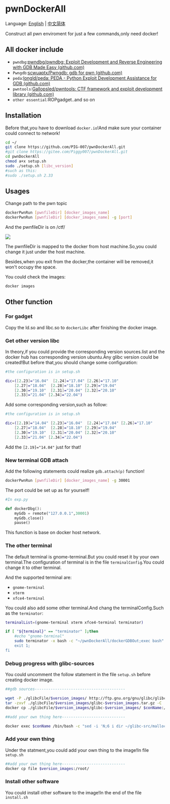# pwnDockerAll

Language: [English](https://github.com/PIG-007/pwnDockerAll/blob/master/README_en-US.md) | [中文简体](https://github.com/PIG-007/pwnDockerAll/blob/master/README.md)

Construct all pwn enviroment for just a few commands,only need docker!

## All docker include

+ `pwndbg`:[pwndbg/pwndbg: Exploit Development and Reverse Engineering with GDB Made Easy (github.com)](https://github.com/pwndbg/pwndbg)
+ `Pwngdb`:[scwuaptx/Pwngdb: gdb for pwn (github.com)](https://github.com/scwuaptx/Pwngdb)
+ `peda`:[longld/peda: PEDA - Python Exploit Development Assistance for GDB (github.com)](https://github.com/longld/peda)
+ `pwntools`:[Gallopsled/pwntools: CTF framework and exploit development library (github.com)](https://github.com/Gallopsled/pwntools)
+ `other essential`:ROPgadget..and so on

## Installation

Before that,you have to download `docker.io`!And make sure your container could connect to network!

```bash
cd ~/
git clone https://github.com/PIG-007/pwnDockerAll.git 
#git clone https://gitee.com/Piggy007/pwnDockerAll.git
cd pwnDockerAll
chmod a+x setup.sh
sudo ./setup.sh [libc_version]
#such as this:
#sudo ./setup.sh 2.33
```

## Usages

Change path to the pwn topic

```bash
dockerPwnRun [pwnfileDir] [docker_images_name]
dockerPwnRun [pwnfileDir] [docker_images_name] -g [port]
```

And the pwnfileDir is on /ctf/

![](https://pig-007.oss-cn-beijing.aliyuncs.com/img/20210827215910.png)

The pwnfileDir is mapped to the docker from host machine.So,you could change it just under the host machine.

Besides,when you exit from the docker,the container will be removed,it won't occupy the space.

You could check the images:

```bash
docker images
```

## Other function

### For gadget

Copy the ld.so and libc.so to `dockerLibc` after finishing the docker image.

### Get other version libc

In theory,if you could provide the corresponding version sources.list and the docker hub has corresponding version ubuntu.Any glibc version could be created!But before that,you should change some configuration:

```bash
#the configuration is in setup.sh

dic=([2.23]="16.04"  [2.24]="17.04" [2.26]="17.10"
    [2.27]="18.04"  [2.28]="18.10" [2.29]="19.04"
    [2.30]="19.10"  [2.31]="20.04" [2.32]="20.10"
    [2.33]="21.04" [2.34]="22.04")
```

Add some corresponding version,such as follow:

```bash
#the configuration is in setup.sh

dic=([2.19]="14.04" [2.23]="16.04"  [2.24]="17.04" [2.26]="17.10"
    [2.27]="18.04"  [2.28]="18.10" [2.29]="19.04"
    [2.30]="19.10"  [2.31]="20.04" [2.32]="20.10"
    [2.33]="21.04" [2.34]="22.04")
```

Add the `[2.19]="14.04"` just for that!

### New terminal GDB attach

Add the following statements could realize `gdb.attach(p)` function!

```bash
dockerPwnRun [pwnfileDir] [docker_images_name] -g 30001
```

The port could be set up as for yourself!

```python
#In exp.py

def dockerDbg():
	myGdb = remote("127.0.0.1",30001)
	myGdb.close()
	pause()
```

This function is base on docker host network.

### The other terminal

The default terminal is  gnome-terminal.But you could reset it by your own terminal.The configuration of terminal is in the file `terminalConfig`.You could change it to other terminal.

And the supported terminal are:

+ `gnome-terminal`
+ `xterm`
+ `xfce4-terminal`

You could also add some other terminal.And chang the terminalConfig.Such as the `terminator`:

```bash
terminalList=(gnome-terminal xterm xfce4-terminal terminator)

if [ "${terminal}" == "terminator" ];then
	#echo "gnome-terminal"
	sudo terminator -x bash -c "~/pwnDockerAll/dockerGDBOut;exec bash" bash"
	exit 1;
fi
```

### Debug progress with glibc-sources

You could uncomment the follow statement in the file `setup.sh` before creating docker image.

```bash
##gdb sources----------------------------------------

wget -P ./glibcFile/$version_images/ http://ftp.gnu.org/gnu/glibc/glibc-$version_images.tar.gz
tar -zxvf ./glibcFile/$version_images/glibc-$version_images.tar.gz -C ./glibcFile/$version_images/
docker cp ./glibcFile/$version_images/glibc-$version_images/ $conName:/root/glibc-src/
```

```bash
##add your own thing here----------------------------

docker exec $conName /bin/bash -c "sed -i 'N;6 i dir ~/glibc-src/malloc' ~/.gdbinit"
```

### Add your own thing

Under the statment,you could add your own thing to the image!In file `setup.sh`

```bash
##add your own thing here----------------------------
docker cp file $version_images:/root/
```

### Install other software

You could install other software to the image!In the end of the file `install.sh`

